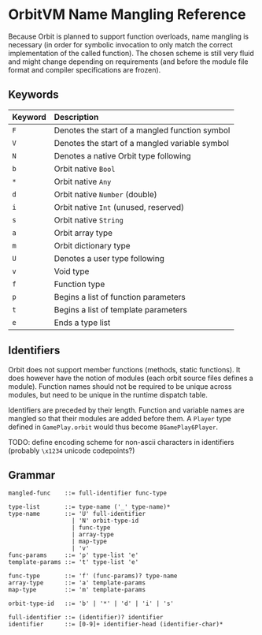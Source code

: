 # OrbitVM Name Mangling Reference

Because Orbit is planned to support function overloads, name mangling is necessary (in order for symbolic invocation to only match the correct implementation of the called function). The chosen scheme is still very fluid and might change depending on requirements (and before the module file format and compiler specifications are frozen).

## Keywords

| Keyword   | Description                                       |
|:----------|:--------------------------------------------------|
| `F`       | Denotes the start of a mangled function symbol    |
| `V`       | Denotes the start of a mangled variable symbol    |
| `N`       | Denotes a native Orbit type following             |
| `b`       | Orbit native `Bool`                               |
| `*`       | Orbit native `Any`                                |
| `d`       | Orbit native `Number` (double)                    |
| `i`       | Orbit native `Int` (unused, reserved)             |
| `s`       | Orbit native `String`                             |
| `a`       | Orbit array type                                  |
| `m`       | Orbit dictionary type                             |
| `U`       | Denotes a user type following                     |
| `v`       | Void type                                         |
| `f`       | Function type                                     |
| `p`       | Begins a list of function parameters              |
| `t`       | Begins a list of template parameters              |
| `e`       | Ends a type list                                  |

## Identifiers

Orbit does not support member functions (methods, static functions). It does however have the notion of modules (each orbit source files defines a module). Function names should not be required to be unique across modules, but need to be unique in the runtime dispatch table.

Identifiers are preceded by their length. Function and variable names are mangled so that their modules are added before them. A `Player` type defined in `GamePlay.orbit` would thus become `8GamePlay6Player`. 

TODO: define encoding scheme for non-ascii characters in identifiers (probably `\x1234` unicode codepoints?)

## Grammar

````
mangled-func    ::= full-identifier func-type

type-list       ::= type-name ('_' type-name)*
type-name       ::= 'U' full-identifier
                  | 'N' orbit-type-id
                  | func-type
                  | array-type
                  | map-type
                  | 'v'
func-params     ::= 'p' type-list 'e'
template-params ::= 't' type-list 'e'

func-type       ::= 'f' (func-params)? type-name
array-type      ::= 'a' template-params
map-type        ::= 'm' template-params

orbit-type-id   ::= 'b' | '*' | 'd' | 'i' | 's'

full-identifier ::= (identifier)? identifier
identifier      ::= [0-9]+ identifier-head (identifier-char)*

````

